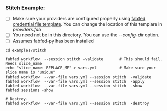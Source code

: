 ### Stitch Example:

- [ ] Make sure your providers are configured properly using [fabfed credential file template](../../config/fabfed_credentials_template.yml). You can change the location of this templare in <i>providers.fab</i>
- [ ] You need not be in this directory. You can use the <i>--config-dir</i> option.
- [ ] Assumes fabfed-py has been installed
```
cd examples/stitch

fabfed workflow  --session stitch -validate       # This should fail. Needs slice_name
echo "slice_name: REPLACE_ME" > vars.yml          # Make sure your slice name is "unique"
fabfed workflow  --var-file vars.yml --session stitch  -validate
fabfed workflow  --var-file vars.yml --session stitch  -apply
fabfed workflow  --var-file vars.yml --session stitch  -show
fabfed sessions -show

# Destroy.
fabfed workflow  --var-file vars.yml --session stitch  -destroy
```
